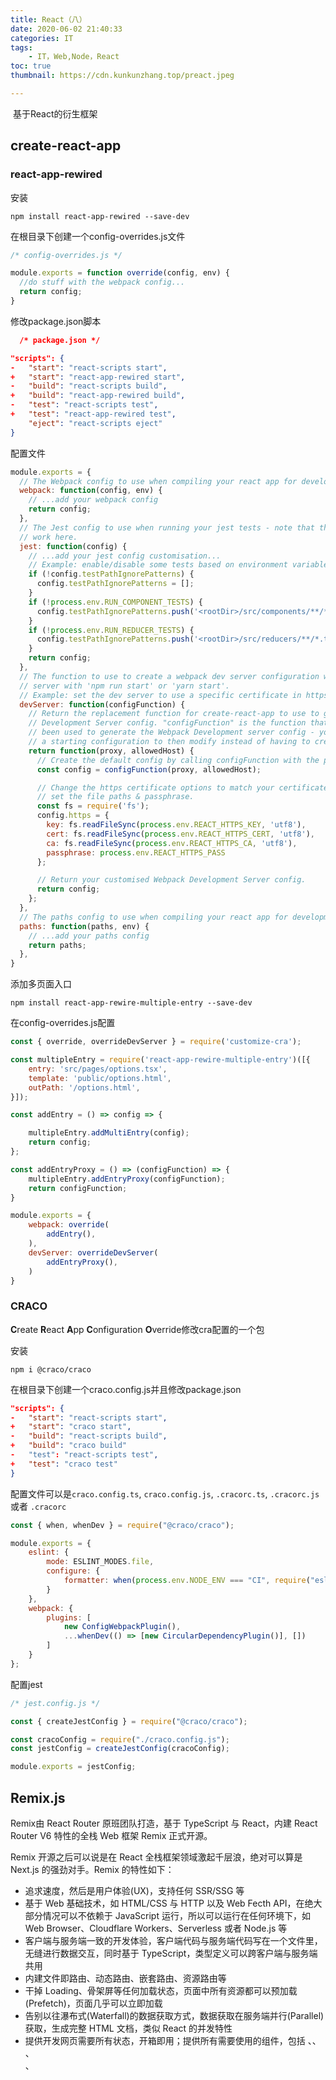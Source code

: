 ```yaml
---
title: React（八）
date: 2020-06-02 21:40:33
categories: IT
tags:
    - IT，Web,Node，React
toc: true
thumbnail: https://cdn.kunkunzhang.top/preact.jpeg

---
```


​      基于React的衍生框架

<!--more-->

## create-react-app

### react-app-rewired

安装

```shell
npm install react-app-rewired --save-dev
```

在根目录下创建一个config-overrides.js文件

```javascript
/* config-overrides.js */

module.exports = function override(config, env) {
  //do stuff with the webpack config...
  return config;
}
```

修改package.json脚本

```json
  /* package.json */

"scripts": {
-   "start": "react-scripts start",
+   "start": "react-app-rewired start",
-   "build": "react-scripts build",
+   "build": "react-app-rewired build",
-   "test": "react-scripts test",
+   "test": "react-app-rewired test",
    "eject": "react-scripts eject"
}
```

配置文件

```javascript
module.exports = {
  // The Webpack config to use when compiling your react app for development or production.
  webpack: function(config, env) {
    // ...add your webpack config
    return config;
  },
  // The Jest config to use when running your jest tests - note that the normal rewires do not
  // work here.
  jest: function(config) {
    // ...add your jest config customisation...
    // Example: enable/disable some tests based on environment variables in the .env file.
    if (!config.testPathIgnorePatterns) {
      config.testPathIgnorePatterns = [];
    }
    if (!process.env.RUN_COMPONENT_TESTS) {
      config.testPathIgnorePatterns.push('<rootDir>/src/components/**/*.test.js');
    }
    if (!process.env.RUN_REDUCER_TESTS) {
      config.testPathIgnorePatterns.push('<rootDir>/src/reducers/**/*.test.js');
    }
    return config;
  },
  // The function to use to create a webpack dev server configuration when running the development
  // server with 'npm run start' or 'yarn start'.
  // Example: set the dev server to use a specific certificate in https.
  devServer: function(configFunction) {
    // Return the replacement function for create-react-app to use to generate the Webpack
    // Development Server config. "configFunction" is the function that would normally have
    // been used to generate the Webpack Development server config - you can use it to create
    // a starting configuration to then modify instead of having to create a config from scratch.
    return function(proxy, allowedHost) {
      // Create the default config by calling configFunction with the proxy/allowedHost parameters
      const config = configFunction(proxy, allowedHost);

      // Change the https certificate options to match your certificate, using the .env file to
      // set the file paths & passphrase.
      const fs = require('fs');
      config.https = {
        key: fs.readFileSync(process.env.REACT_HTTPS_KEY, 'utf8'),
        cert: fs.readFileSync(process.env.REACT_HTTPS_CERT, 'utf8'),
        ca: fs.readFileSync(process.env.REACT_HTTPS_CA, 'utf8'),
        passphrase: process.env.REACT_HTTPS_PASS
      };

      // Return your customised Webpack Development Server config.
      return config;
    };
  },
  // The paths config to use when compiling your react app for development or production.
  paths: function(paths, env) {
    // ...add your paths config
    return paths;
  },
}
```

添加多页面入口

```shell
npm install react-app-rewire-multiple-entry --save-dev
```

在config-overrides.js配置

```javascript
const { override, overrideDevServer } = require('customize-cra');

const multipleEntry = require('react-app-rewire-multiple-entry')([{
    entry: 'src/pages/options.tsx',
    template: 'public/options.html',
    outPath: '/options.html',
}]);

const addEntry = () => config => {

    multipleEntry.addMultiEntry(config);
    return config;
};

const addEntryProxy = () => (configFunction) => {
    multipleEntry.addEntryProxy(configFunction);
    return configFunction;
}

module.exports = {
    webpack: override(
        addEntry(),
    ),
    devServer: overrideDevServer(
        addEntryProxy(),
    )
}
```



### CRACO

**C**reate **R**eact **A**pp **C**onfiguration **O**verride修改cra配置的一个包

安装

```shell
npm i @craco/craco
```

在根目录下创建一个craco.config.js并且修改package.json

```json
"scripts": {
-   "start": "react-scripts start",
+   "start": "craco start",
-   "build": "react-scripts build",
+   "build": "craco build"
-   "test": "react-scripts test",
+   "test": "craco test"
}
```

配置文件可以是`craco.config.ts`, `craco.config.js`, `.cracorc.ts`, `.cracorc.js` 或者 `.cracorc`

```javascript
const { when, whenDev } = require("@craco/craco");

module.exports = {
    eslint: {
        mode: ESLINT_MODES.file,
        configure: {
            formatter: when(process.env.NODE_ENV === "CI", require("eslint-formatter-vso"))
        }
    },
    webpack: {
        plugins: [
            new ConfigWebpackPlugin(),
            ...whenDev(() => [new CircularDependencyPlugin()], [])
        ]
    }
};
```

配置jest

```javascript
/* jest.config.js */

const { createJestConfig } = require("@craco/craco");

const cracoConfig = require("./craco.config.js");
const jestConfig = createJestConfig(cracoConfig);

module.exports = jestConfig;
```



## Remix.js

Remix由 React Router 原班团队打造，基于 TypeScript 与 React，内建 React Router V6 特性的全栈 Web 框架 Remix 正式开源。

Remix 开源之后可以说是在 React 全栈框架领域激起千层浪，绝对可以算是 Next.js 的强劲对手。Remix 的特性如下：

- 追求速度，然后是用户体验(UX)，支持任何 SSR/SSG 等
- 基于 Web 基础技术，如 HTML/CSS 与 HTTP 以及 Web Fecth API，在绝大部分情况可以不依赖于 JavaScript 运行，所以可以运行在任何环境下，如 Web Browser、Cloudflare Workers、Serverless 或者 Node.js 等
- 客户端与服务端一致的开发体验，客户端代码与服务端代码写在一个文件里，无缝进行数据交互，同时基于 TypeScript，类型定义可以跨客户端与服务端共用
- 内建文件即路由、动态路由、嵌套路由、资源路由等
- 干掉 Loading、骨架屏等任何加载状态，页面中所有资源都可以预加载(Prefetch)，页面几乎可以立即加载
- 告别以往瀑布式(Waterfall)的数据获取方式，数据获取在服务端并行(Parallel)获取，生成完整 HTML 文档，类似 React 的并发特性
- 提供开发网页需要所有状态，开箱即用；提供所有需要使用的组件，包括 <Links> 、<Link>、 <Meta> 、<Form> 、<Script/> ，用于处理元信息、脚本、CSS、路由和表单相关的内容
- 内建错误处理，针对非预期错误处理的 <ErrorBoundary> 和开发者抛出错误处理的 <CatchBoundary>

### 路由

Remix 提供基于文件的路由，将读取数据、操作数据和渲染数据的逻辑都写在同一个路由文件里，方便一致性处理，这样可以跨客户端和服务端逻辑共享同一套类型定义。



## Nextjs

Https://juejin.cn/post/6844904017487724557

`Next.js`是一个基于`React`的一个服务端渲染简约框架。它使用`React`语法，可以很好的实现代码的模块化，有利于代码的开发和维护

Next的优点：

- 默认服务端渲染模式，以文件系统为基础的客户端路由
- 代码自动分隔使页面加载更快
- 以页面为基础的简洁的客户端路由
- 以`webpack`的热替换为基础的开发环境
- 使用`React`的`JSX`和`ES6`的`module`，模块化和维护更方便
- 可以运行在`Express`和其他`Node.js`的`HTTP` 服务器上
- 可以定制化专属的`babel`和`webpack`配置

创建next项目

```shell
npm install --save react react-dom next
```

`Next.js`是从服务器生成页面，再返回给前端展示。`Next.js`默认从 `pages` 目录下取页面进行渲染返回给前端展示，并默认取 `pages/index.js` 作为系统的首页进行展示。注意，`pages` 是默认存放页面的目录，路由的根路径也是`pages`目录

在pages目录下创建indexjs

```javascript
// next-Link用于引入文件
import Link from 'next/link'

const Index = () => (
  <div>
    <Link href="/about">
      <a>About Page</a>
    </Link>
    <p>Hello Next.js</p>
  </div>
)

export default Index
```

### 页面（pages）

在 Next.js 中，一个 **page（页面）** 就是一个从 `.js`、`jsx`、`.ts` 或 `.tsx` 文件导出（export）

这些文件存放在 `pages` 目录下。每个 page（页面）都使用其文件名作为路由（route）

Next.js 支持具有动态路由的 pages（页面）。例如，如果你创建了一个命名为 `pages/posts/[id].js` 的文件，那么就可以通过 `posts/1`、`posts/2` 等类似的路径进行访问

预渲染

默认情况下，Next.js 将 **预渲染** 每个 page（页面）。这意味着 Next.js 会预先为每个页面生成 HTML 文件，而不是由客户端 JavaScript 来完成。预渲染可以带来更好的性能和 SEO 效果

每个生成的 HTML 文件都与该页面所需的最少 JavaScript 代码相关联。当浏览器加载一个 page（页面）时，其 JavaScript 代码将运行并使页面完全具有交互性。（此过程称为 *水合（hydration）*。）

Next.js 具有两种形式的预渲染： **静态生成（Static Generation）** 和 **服务器端渲染（Server-side Rendering）**。这两种方式的不同之处在于为 page（页面）生成 HTML 页面的 **时机** 。

- [**静态生成 （推荐）**](https://www.nextjs.cn/docs/basic-features/pages#static-generation-recommended)：HTML 在 **构建时** 生成，并在每次页面请求（request）时重用。
- [**服务器端渲染**](https://www.nextjs.cn/docs/basic-features/pages#server-side-rendering)：在 **每次页面请求（request）时** 重新生成 HTML。

重要的是，Next.js 允许你为每个页面 **选择** 预渲染的方式。你可以创建一个 “混合渲染” 的 Next.js 应用程序：对大多数页面使用“静态生成”，同时对其它页面使用“服务器端渲染”。

出于性能考虑，相对服务器端渲染，我们更 **推荐** 使用 **静态生成** 。 CDN 可以在没有额外配置的情况下缓存静态生成的页面以提高性能。但是，在某些情况下，服务器端渲染可能是唯一的选择。

你还可以将 **客户端渲染** 与静态生成或服务器端渲染一起使用。这意味着页面的某些部分可以完全由客户端 JavaScript 呈现。

如果一个页面使用了 **静态生成**，在 **构建时（build time）** 将生成此页面对应的 HTML 文件 。这意味着在生产环境中，运行 `next build` 时将生成该页面对应的 HTML 文件。然后，此 HTML 文件将在每个页面请求时被重用，还可以被 CDN 缓存。

在 Next.js 中，你可以静态生成 **带有或不带有数据** 的页面。

不需要获取数据的静态页面

默认情况下，Next.js 使用 “静态生成” 来预渲染页面但不涉及获取数据。

此页面在预渲染时不需要获取任何外部数据。在这种情况下，Next.js 只需在构建时为每个页面生成一个 HTML 文件即可。

需要获取数据的静态生成

某些页面需要获取外部数据以进行预渲染。有两种情况，一种或两种都可能适用。在每种情况下，你都可以使用 Next.js 所提供的以下函数：

1. 您的页面 **内容** 取决于外部数据：使用 `getStaticProps`。
2. 你的页面 **paths（路径）** 取决于外部数据：使用 `getStaticPaths` （通常还要同时使用 `getStaticProps`）。



### 中间件

在根目录下创建一个middleware.ts文件

```javascript
import { NextResponse } from 'next/server'

export function middleware() {
  // Store the response so we can modify its headers
  const response = NextResponse.next()

  // Set custom header
  response.headers.set('x-modified-edge', 'true')

  // Return response
  return response
}
```

在pages目录下创建一个_middleware.ts，那么所有的路由都会执行这个中间件

```javascript
// pages/_middleware.ts

import type { NextFetchEvent, NextRequest } from 'next/server'

export function middleware(req: NextRequest, ev: NextFetchEvent) {
  return new Response('Hello, world!')
}
```

如果在pages下面的子页面创建了_middleware的中间件，那么中间件会按照目录的层级之行

```typescript
- package.json
- /pages
    index.tsx
    - /about
      _middleware.ts # Will run first
      about.tsx
      - /teams
        _middleware.ts # Will run second
        teams.tsx
```



### 多页面



### 使用redux



### 路由遮盖

`Next.js`上提供了一个独特的特性：路由遮盖（Route Masking）。它可以使得在浏览器上显示的是路由`A`，而`App`内部真正的路由是`B`。这个特性可以让我们来设置一些比较简洁的路由显示在页面，而系统背后是使用一个带参数的路由。比如上面的例子中，地址栏中显示的是 `http://localhost:3000/post?title=Hello%20Next.js` ，这个地址含有一个`title`参数，看着很不整洁。下面我们就用`Next.js`来改造路由，使用路由遮盖来创建一个更加简洁的路由地址。比如我们将该地址改造成 `http://localhost:3000/p/hello-nextjs

### 自定义根组件

在page下面创建_app.js，能覆盖默认的appjs

```javascript
import Navbar from './navbar'
import Footer from './footer'

export default function Layout({ children }) {
  return (
    <>
      <Navbar />
      <main>{children}</main>
      <Footer />
    </>
  )
}

// pages/_app.js

import Layout from '../components/layout'

export default function MyApp({ Component, pageProps }) {
  return (
    <Layout>
      <Component {...pageProps} />
    </Layout>
  )
}
```

### next-seo

在next项目中添加seo

安装

```shell
npm install next-seo
```

添加seo

```javascript
import { NextSeo } from 'next-seo';

const Page = () => (
  <>
    <NextSeo
      title="Using More of Config"
      description="This example uses more of the available config options."
      canonical="https://www.canonical.ie/"
      openGraph={{
        url: 'https://www.url.ie/a',
        title: 'Open Graph Title',
        description: 'Open Graph Description',
        images: [
          {
            url: 'https://www.example.ie/og-image-01.jpg',
            width: 800,
            height: 600,
            alt: 'Og Image Alt',
            type: 'image/jpeg',
          },
          {
            url: 'https://www.example.ie/og-image-02.jpg',
            width: 900,
            height: 800,
            alt: 'Og Image Alt Second',
            type: 'image/jpeg',
          },
          { url: 'https://www.example.ie/og-image-03.jpg' },
          { url: 'https://www.example.ie/og-image-04.jpg' },
        ],
        site_name: 'SiteName',
      }}
      twitter={{
        handle: '@handle',
        site: '@site',
        cardType: 'summary_large_image',
      }}
    />
    <p>SEO Added to Page</p>
  </>
);

export default Page;
```

可以在app.js中添加默认的seo属性，没有设置seo的page使用默认的seo

```javascript
import App, { Container } from 'next/app';
import { DefaultSeo } from 'next-seo';

// import your default seo configuration
import SEO from '../next-seo.config';

export default class MyApp extends App {
  render() {
    const { Component, pageProps } = this.props;
    return (
      <Container>
        <DefaultSeo
          openGraph={{
            type: 'website',
            locale: 'en_IE',
            url: 'https://www.url.ie/',
            site_name: 'SiteName',
          }}
          twitter={{
            handle: '@handle',
            site: '@site',
            cardType: 'summary_large_image',
          }}
        />
        <Component {...pageProps} />
      </Container>
    );
  }
}
```

### 自定义babel

在应用顶层创建一个.babelrc或者babel.config.js文件，

```javascript
{
  "presets": [
    [
      "next/babel",
      {
        "preset-env": {},
        "transform-runtime": {},
        "styled-jsx": {},
        "class-properties": {}
      }
    ]
  ],
  "plugins": []
}
```



### SSR

**getInitialProps**是在渲染页面之前就会运行的API。 如果该路径下包含该请求，则执行该请求，并将所需的数据作为**props**传递给页面。 (实际上有时会有发送日志等不影响HTML的副作用。 ）

**getInitialProps**只能在**pages**文件夹内的文件中使用。直接访问后，getInitialProps将在服务器端运行。 另一方面，使用next/link进行客户端路由时，在客户端执行。 因此，建议使用isomorphic-unfetch等fetch库

**getStaticProps**是用于在构建时预先执行**getInitialProps**进行的处理并预先生成静态文件的API。 不会在客户端上运行。 始终在服务器端运行。

getStaticPaths用于在使用动态路由时生成静态文件。

```react
import fetch from 'node-fetch'

function Zeit({ name, stars }) {
  return <div>{name} stars: {stars}</div>
}

// 首先执行。 返回路径以使用数组进行预构建。
export async function getStaticPaths() {
  // zeit获取30个由API管理的存储库
  const res = await fetch('https://api.github.com/orgs/zeit/repos')
  const repos = await res.json()
  // 存储库名称的路径
  const paths = repos.map(repo => `/zeit/${repo.name}`)
  return { paths, fallback: false }
}

// 接收带有路由信息的参数
export async function getStaticProps({ params }) {
  // 对应于文件名zeit/[name].js
  const name = params.name
  const res = await fetch(`https://api.github.com/repos/zeit/${name}`)
  const json = await res.json()
  const stars = json.stargazers_count

  return { props: { name, stars } }
}

export default Zeit
```



### @vercel/og

将html、css转换为图片

```javascript
// /pages/api/og.tsx

import { ImageResponse } from '@vercel/og';

export const config = {
  runtime: 'experimental-edge',
};

export default function () {
  return new ImageResponse(
    (
      <div
        style={{
          fontSize: 128,
          background: 'white',
          width: '100%',
          height: '100%',
          display: 'flex',
          textAlign: 'center',
          alignItems: 'center',
          justifyContent: 'center',
        }}
      >
        Hello world!
      </div>
    ),
    {
      width: 1200,
      height: 600,
    },
  );
}
```

node使用satori生成图片

```react
// api.jsx
import satori from 'satori'

const svg = await satori(
  <div style={{ color: 'black' }}>hello, world</div>,
  {
    width: 600,
    height: 400,
    fonts: [
      {
        name: 'Roboto',
        data: robotoArrayBuffer,
        weight: 400,
        style: 'normal',
      },
    ],
  },
)
```

### next.config.js

```javascript
module.exports = {
  webpack: (config, { buildId, dev, isServer, defaultLoaders, webpack }) => {
    // 自定义输出目录
    distDir: 'build',
    // 重定向
    async redirects() {
      return [
        {
          source: '/about',
          destination: '/',
          permanent: true,
        },
      ]
    },
    // 重写路径
    async rewrites() {
      return [
        {
          source: '/about',
          destination: '/',
        },
      ]
    },
    // 环境变量
    env: {
     customKey: 'my-value',
  	},
    // 自定义webpack配置
    config.module.rules.push({
      test: /\.mdx/,
      use: [
        options.defaultLoaders.babel,
        {
          loader: '@mdx-js/loader',
          options: pluginOptions.options,
        },
      ],
    })
    // Important: return the modified config
    return config
  },
}
```



### 部署

`Next.js` 项目的部署，需要一个 `Node.js`的服务器，可以选择 `Express`, `Koa`或其他 `Nodejs` 的Web服务器。本文中以 `Express` 为例来部署 `Next` 项目。

## T3

T3是一个类型安全的全栈nextjs app

安装

```shell
npm create t3-app@latest
```



 ## Relay

基于react和Graphql的react客户端框架

首先创建一个基于create-react-app的文件夹

```shell
# NPM
npx create-react-app your-app-name
# Yarn
yarn create react-app your-app-name
```

然后安装relay包，就可以使用基于graphQL的获取数据方式了

```shell
# NPM Users
npm install --save relay-runtime react-relay
npm install --save-dev relay-compiler babel-plugin-relay
```

修改package.json

```shell
// your-app-name/package.json
{
  ...
  "scripts": {
    ...
    "start": "yarn run relay && react-scripts start",
    "build": "yarn run relay && react-scripts build",
    "relay": "yarn run relay-compiler"
    ...
  },
  "relay": {
    "src": "./src/",
    "schema": "./schema.graphql",
    "language": "javascript"
  }
  ...
}
```

创建一个环境配置文件

```react
// your-app-name/src/RelayEnvironment.js
import {Environment, Network, RecordSource, Store} from 'relay-runtime';
import fetchGraphQL from './fetchGraphQL';

// Relay passes a "params" object with the query name and text. So we define a helper function
// to call our fetchGraphQL utility with params.text.
async function fetchRelay(params, variables) {
  console.log(`fetching query ${params.name} with ${JSON.stringify(variables)}`);
  return fetchGraphQL(params.text, variables);
}

// Export a singleton instance of Relay Environment configured with our network function:
export default new Environment({
  network: Network.create(fetchRelay),
  store: new Store(new RecordSource()),
});
```



在组件中使用

```react
import React from 'react';
import './App.css';
import graphql from 'babel-plugin-relay/macro';
import {
  RelayEnvironmentProvider,
  loadQuery,
  usePreloadedQuery,
} from 'react-relay/hooks';
import RelayEnvironment from './RelayEnvironment';

const { Suspense } = React;

// Define a query
const RepositoryNameQuery = graphql`
  query AppRepositoryNameQuery {
    repository(owner: "facebook", name: "relay") {
      name
    }
  }
`;

const preloadedQuery = loadQuery(RelayEnvironment, RepositoryNameQuery, {
  /* query variables */
});

function App(props) {
  const data = usePreloadedQuery(RepositoryNameQuery, props.preloadedQuery);

  return (
    <div className="App">
      <header className="App-header">
        <p>{data.repository.name}</p>
      </header>
    </div>
  );
}
```



## Dvajs

dva 首先是一个基于 redux 和 redux-saga的数据流方案，然后为了简化开发体验，dva 还额外内置了 react-router和 fetch，所以也可以理解为一个轻量级的应用框架。

dva把redux的action、reducer、createActions、actionType等不同目录的文件组织在一个modle文件中。

安装

```shell
npm install dva-cli@next -g
```

创建项目

```shell
dva new myapp
```

进入目录，运行

```shell
npm start
```



## blitz.js

安装

```shell
npm install -g blitz
```

创建项目

```shell
blitz new AppName
cd 
```





## Umijs

安装

```shell
npm install -g umi
```

Umi 中约定 `src/global.css` 为全局样式，如果存在此文件，会被自动引入到入口文件最前面

比如用于覆盖样式，

```less
.ant-select-selection {
  max-height: 51px;
  overflow: auto;
}
```

Umi 会自动识别 CSS Modules 的使用，你把他当做 CSS Modules 用时才是 CSS Modules

```tsx
// CSS Modules
import styles from './foo.css';

// 非 CSS Modules
import './foo.css';
```

Umi 内置支持 less，不支持 sass 和 stylus，但如果有需求，可以通过 chainWebpack 配置或者 umi 插件的形式支持

MFSU

mfsu 是一种基于 webpack5 新特性 Module Federation 的打包提速方案。核心原理是将应用的依赖构建为一个 Module Federation 的 remote 应用，以免去应用热更新时对依赖的编译。

因此，开启 mfsu 可以大幅减少热更新所需的时间。在生产模式，也可以通过提前编译依赖，大幅提升部署效率。

### 开发阶段

1. 初始化一个 umi 应用。
2. 在 config.ts 中添加 `mfsu:{}`。
3. `umi dev` 启动项目。在构建依赖时，会出现 MFSU 的进度条，此时应用可能会被挂起或显示依赖不存在，请稍等。
4. 多人合作时，可以配置 `mfsu.development.output` 配置预编译依赖输出目录并添加到 git 中，在其他开发者启动时，就可以免去再次编译依赖的过程。

#### 特性

- 预编译：默认情况下，预编译将会将依赖构建到 `~/.umi/.cache/.mfsu` 下。并且使用了 webpack 缓存，减少再次编译依赖的时间。
- diff：预编译时，会将本次的依赖信息构建到 `~/.mfsu/MFSU_CACHE.json` 中，用于依赖的 diff。
- 持久化缓存：对于预编译依赖的请求，开启了`cache-control: max-age=31536000,immutable`，减少浏览器刷新拉取依赖的时间。

### 构建阶段

> warning: 由于预编译依赖实现了部分的 tree-shaking，不建议在打包大小敏感的项目中启用生产模式。

1. 配置 config.ts：`mfsu.production = {}`以开启生产模式。
2. 执行命令：`umi build`，默认情况下将会将生产依赖预编译到 `~/.mfsu-production` 中。
3. umi 会将依赖外的产物构建到 `~/dist` 中，mfsu 再将生产预编译依赖移动到输出目录中。
4. 使用 mfsu 生产模式，可以将 `~/.mfsu-production` 添加到 git 中。在部署时，仅编译应用文件，速度快到飞起。

和creat-react-app的不同

create-react-app 是基于 webpack 的打包层方案，包含 build、dev、lint 等，他在打包层把体验做到了极致，但是不包含路由，不是框架，也不支持配置。所以，如果大家想基于他修改部分配置，或者希望在打包层之外也做技术收敛时，就会遇到困难。

和nextjs的不同

next.js 是个很好的选择，Umi 很多功能是参考 next.js 做的。要说有哪些地方不如 Umi，我觉得可能是不够贴近业务，不够接地气。比如 antd、dva 的深度整合，比如国际化、权限、数据流、配置式路由、补丁方案、自动化 external 方面等等一线开发者才会遇到的问题。

### 约定式路由

除配置式路由外，Umi 也支持约定式路由。约定式路由也叫文件路由，就是不需要手写配置，文件系统即路由，通过目录和文件及其命名分析出路由配置。

**如果没有 routes 配置，Umi 会进入约定式路由模式**，然后分析 `src/pages` 目录拿到路由配置。

动态路由

约定 `[]` 包裹的文件或文件夹为动态路由。

嵌套路由

Umi 里约定目录下有 `_layout.tsx` 时会生成嵌套路由，以 `_layout.tsx` 为该目录的 layout。layout 文件需要返回一个 React 组件，并通过 `props.children` 渲染子组件。

404路由

约定 `src/pages/404.tsx` 为 404 页面，需返回 React 组件。

权限路由

通过指定高阶组件 `wrappers` 达成效果。

### 页面跳转

在 umi 里，页面之间跳转有两种方式：声明式和命令式。

声明式

通过Link使用，通常作为react 组件使用

```react
import { Link } from 'umi';

export default () => (
  <Link to="/list">Go to list page</Link>
);
```

命令式

通过history使用，在事件处理中调用

```react
import { history } from 'umi';

function goToListPage() {
  history.push('/list');
}
```

### config

proxy

配置http-proxy-middleware的proxy

```javascript
proxy: {
  '/api': {
    'target': 'http://jsonplaceholder.typicode.com/',
    'changeOrigin': true,
    'pathRewrite': { '^/api' : '' },
  }
}
```

publicPath

配置 webpack 的 publicPath。当打包的时候，webpack 会在静态文件路径前面添加 `publicPath` 的值，当你需要修改静态文件地址时，比如使用 CDN 部署，把 `publicPath` 的值设为 CDN 的值就可以。如果使用一些特殊的文件系统，比如混合开发或者 cordova 等技术，可以尝试将 `publicPath` 设置成 `./` 相对路径

相对路径 `./` 有一些限制，例如不支持多层路由 `/foo/bar`，只支持单层路径 `/foo`

如果你的应用部署在域名的子路径上，例如 `https://www.your-app.com/foo/`，你需要设置 `publicPath` 为 `/foo/`，如果同时要兼顾开发环境正常调试，你可以这样配置

```javascript
import { defineConfig } from 'umi';

export default defineConfig({
  publicPath: process.env.NODE_ENV === 'production' ? '/foo/' : '/',
});
```



### API

useIntl

umi的useIntl是基于react-intl的。使用formatMessage api

useRequest

Prompt

提供一个用户离开页面时的提示选择

```react
import { Prompt } from 'umi';

export default () => {
  return (
    <div>
      {/* 用户离开页面时提示一个选择 */}
      <Prompt message="你确定要离开么？" />

      {/* 用户要跳转到首页时，提示一个选择 */}
      <Prompt
        message={(location) => {
          return location.pathname !== '/' ? true : `您确定要跳转到首页么？`;
        }}
      />

      {/* 根据一个状态来确定用户离开页面时是否给一个提示选择 */}
      <Prompt when={formIsHalfFilledOut} message="您确定半途而废么？" />
    </div>
  );
};
```

有时候这个提示会连续出现两次，跳转方法一次push一次replace，可以利用return为true取消第二次提示

### msfu原理

mfsu，是 Module Federation Speed Up 的缩写，含义为：基于 webpack5 的 module federation 特性的提速方案。它有以下的特点：

- 快！项目启动只需要3s，热更新提速 50%，生产模式部署提升 50 倍 1 ！
- 全！基于 webpack 的研发体系，生态更加完善！未来也会加入 esbuild，让快更快！
- 稳！蚂蚁内部近千个前端项目，都将开启 mfsu！
- 狠！云谦老师主持开发，解决 bug 就是快刀斩乱麻！

module federation 是 webpack5 提出的新特性，含义为模块联邦。主要是使用于微前端场景。联邦的含义是：我可以通过一个个分散的联邦，组合成一个强大的帝国。所以在 webpack 的模块联邦里，每一个应用可以对外暴露自己的一些组件，供其他应用使用

既然模块联邦可以让一个应用从另一个应用拉取模块，我们可以不可以构建一个包含了所有依赖的应用呢

在每一次启动项目和热更新的时候，webpack 都需要对依赖和项目文件进行编译，尤其我们项目中的大部分质量都存在于 node_modules。那么如果我们减少了对依赖的重新编译，是不是可以减少项目启动和热更新的时间呢？

基于这样的思考，mfsu 的方案已经呼之欲出：我们可以利用 webpack5 的 module federation 特性，构建一个虚拟的 federation 应用，随后，我们的项目直接仅使用编译好的依赖，这样就可以直接减去热更新和启动时对依赖的重新编译

因此，mfsu 快的原因很简单，就是直接砍掉了对依赖的编译过程！

提前编译了依赖，带来了很多的好处：

1. 即使项目规模继续增大，依赖的数量继续增多，启动和热更新都可以保持性能！
2. 可以将预编译产物在团队中进行同步，其他同学可以直接享受到预编译带来的快乐！
3. 生产模式下，可以持续使用预编译好的依赖，以加快部署速度！



## React18

### 并发模式

useTransition是React中用于挂起的hook

```react
const [startTransition, isPending] = useTransition({ timeoutMs: 3000 });

<button disabled={isPending}
  startTransition(()=>{
   	<fetch Calls 
  })>
</button>
{isPending? "Loading": null}
```



### 为获取数据的Suspense

Suspense使组件能够在渲染之前等待一段预定的时间



## React XSS

前端一般会面临 XSS 这样的安全风险，但随着 React 等现代前端框架的流行，使我们在平时开发时不用太关注安全问题。以 React 为例，React 从设计层面上就具备了很好的防御 XSS 的能力。

XSS无论使用哪种攻击方式，其本质就是将恶意代码注入到应用中，浏览器去默认执行。React 官方中提到了 React DOM 在渲染所有输入内容之前，默认会进行转义。它可以确保在你的应用中，永远不会注入那些并非自己明确编写的内容。所有的内容在渲染之前都被转换成了字符串，因此恶意代码无法成功注入，从而有效地防止了 XSS 攻击。

自动转义

React 在渲染 HTML 内容和渲染 DOM 属性时都会将 `"'&<>` 这几个字符进行转义，转义部分源码如下

```javascript
for (index = match.index; index < str.length; index++) {
    switch (str.charCodeAt(index)) {
      case 34: // "
        escape = '&quot;';
        break;
      case 38: // &
        escape = '&amp;';
        break;
      case 39: // '
        escape = '&#x27;';
        break;
      case 60: // <
        escape = '&lt;';
        break;
      case 62: // >
        escape = '&gt;';
        break;
      default:
        continue;
    }
  }
```

这段代码是 React 在渲染到浏览器前进行的转义，可以看到对浏览器有特殊含义的字符都被转义了，恶意代码在渲染到 HTML 前都被转成了字符串，如下

```html
// 一段恶意代码
<img src="empty.png" onerror ="alert('xss')"> 
// 转义后输出到 html 中
&lt;img src=&quot;empty.png&quot; onerror =&quot;alert(&#x27;xss&#x27;)&quot;&gt; 
```

### 可能引起漏洞的写法

使用dangerouslySetInnerHTML

`dangerouslySetInnerHTML` 是 React 为浏览器 DOM 提供 `innerHTML` 的替换方案。通常来讲，使用代码直接设置 HTML 存在风险，因为很容易使用户暴露在 XSS 攻击下，因为当使用 `dangerouslySetInnerHTML` 时，React 将不会对输入进行任何处理并直接渲染到 HTML 中，如果攻击者在 dangerouslySetInnerHTML 传入了恶意代码，那么浏览器将会运行恶意代码。

```javascript
function getNonChildrenInnerMarkup(props) {
  const innerHTML = props.dangerouslySetInnerHTML; // 有dangerouslySetInnerHTML属性，会不经转义就渲染__html的内容
  if (innerHTML != null) {
    if (innerHTML.__html != null) {
      return innerHTML.__html;
    }
  } else {
    const content = props.children;
    if (typeof content === 'string' || typeof content === 'number') {
      return escapeTextForBrowser(content);
    }
  }
  return null;
}
```

所以平时开发时最好避免使用 `dangerouslySetInnerHTML`，如果不得不使用的话，前端或服务端必须对输入进行相关验证，例如对特殊输入进行过滤、转义等处理。前端这边处理的话，推荐使用[白名单过滤](https://link.juejin.cn?target=https%3A%2F%2Fjsxss.com%2Fzh%2Findex.html)，通过白名单控制允许的 HTML 标签及各标签的属性

通过用户提供的对象来创建react组件

```react
// 用户的输入
const userProvidePropsString = `{"dangerouslySetInnerHTML":{"__html":"<img onerror='alert(\"xss\");' src='empty.png' />"}}"`;
// 经过 JSON 转换
const userProvideProps = JSON.parse(userProvidePropsString);
// userProvideProps = {
//   dangerouslySetInnerHTML: {
//     "__html": `<img onerror='alert("xss");' src='empty.png' />`
//      }
// };
render() {
     // 出于某种原因解析用户提供的 JSON 并将对象作为 props 传递
    return <div {...userProvideProps} /> 
}
```

这段代码将用户提供的数据进行 JSON 转换后直接当做 `div` 的属性，当用户构造了类似例子中的特殊字符串时，页面就会被注入恶意代码，所以要注意平时在开发中不要直接使用用户的输入作为属性。

使用用户输入的值来渲染 a 标签的 href 属性，或类似 img 标签的 src 属性等

```javascript
const userWebsite = "javascript:alert('xss');";
<a href={userWebsite}></a>
```

如果没有对该 URL 进行过滤以防止通过 `javascript:` 或 `data:` 来执行 JavaScript，则攻击者可以构造 XSS 攻击，此处会有潜在的安全问题。 用户提供的 URL 需要在前端或者服务端在入库之前进行验证并过滤。

服务端如何防止XSS攻击

服务端作为最后一道防线，也需要做一些措施以防止 XSS 攻击，一般涉及以下几方面：

- 在接收到用户输入时，需要对输入进行尽可能严格的过滤，过滤或移除特殊的 HTML 标签、JS 事件的关键字等。
- 在输出时对数据进行转义，根据输出语境 (html/javascript/css/url)，进行对应的转义
- 对关键 Cookie 设置 http-only 属性，JS 脚本就不能访问到 http-only 的 Cookie 了
- 利用 [CSP](https://link.juejin.cn?target=https%3A%2F%2Fdeveloper.mozilla.org%2Fzh-CN%2Fdocs%2FWeb%2FHTTP%2FCSP) 来抵御或者削弱 XSS 攻击，一个 CSP 兼容的浏览器将会仅执行从白名单域获取到的脚本文件，忽略所有的其他脚本 (包括内联脚本和 HTML 的事件处理属性)

出现 XSS 漏洞本质上是输入输出验证不充分，React 在设计上已经很安全了，但是一些反模式的写法还是会引起安全漏洞。Vue 也是类似，Vue 做的安全措施主要也是转义，HTML 的内容和动态绑定的属性都会进行转义。无论使用 React 或 Vue 等前端框架，都不能百分百的防止 XSS 攻击，所以服务端必须对前端参数做一些验证，包括但不限于特殊字符转义、标签、属性白名单过滤等。一旦出现安全问题一般都是挺严重的，不管是敏感数据被窃取或者用户资金被盗，损失往往无法挽回。我们平时开发中需要保持安全意识，保持代码的可靠性和安全性。

